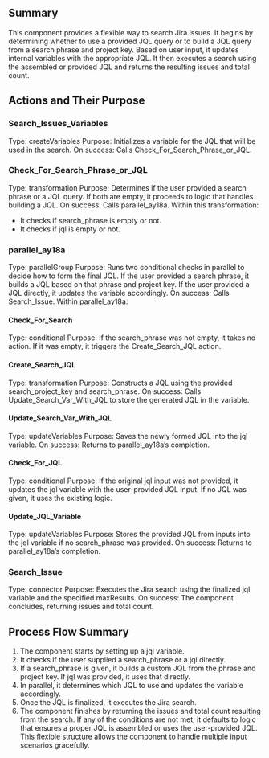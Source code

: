 
## Summary
This component provides a flexible way to search Jira issues. It begins by determining whether to use a provided JQL query or to build a JQL query from a search phrase and project key. Based on user input, it updates internal variables with the appropriate JQL. It then executes a search using the assembled or provided JQL and returns the resulting issues and total count.
## Actions and Their Purpose
### Search_Issues_Variables
Type: createVariables
Purpose: Initializes a variable for the JQL that will be used in the search.
On success: Calls Check_For_Search_Phrase_or_JQL.
### Check_For_Search_Phrase_or_JQL
Type: transformation
Purpose: Determines if the user provided a search phrase or a JQL query. If both are empty, it proceeds to logic that handles building a JQL.
On success: Calls parallel_ay18a.
Within this transformation:
- It checks if search_phrase is empty or not.
- It checks if jql is empty or not.
### parallel_ay18a
Type: parallelGroup
Purpose: Runs two conditional checks in parallel to decide how to form the final JQL. If the user provided a search phrase, it builds a JQL based on that phrase and project key. If the user provided a JQL directly, it updates the variable accordingly.
On success: Calls Search_Issue.
Within parallel_ay18a:
#### Check_For_Search
Type: conditional
Purpose: If the search_phrase was not empty, it takes no action. If it was empty, it triggers the Create_Search_JQL action.
#### Create_Search_JQL
Type: transformation
Purpose: Constructs a JQL using the provided search_project_key and search_phrase.
On success: Calls Update_Search_Var_With_JQL to store the generated JQL in the variable.
#### Update_Search_Var_With_JQL
Type: updateVariables
Purpose: Saves the newly formed JQL into the jql variable.
On success: Returns to parallel_ay18a’s completion.
#### Check_For_JQL
Type: conditional
Purpose: If the original jql input was not provided, it updates the jql variable with the user-provided JQL input. If no JQL was given, it uses the existing logic.
#### Update_JQL_Variable
Type: updateVariables
Purpose: Stores the provided JQL from inputs into the jql variable if no search_phrase was provided.
On success: Returns to parallel_ay18a’s completion.
### Search_Issue
Type: connector
Purpose: Executes the Jira search using the finalized jql variable and the specified maxResults.
On success: The component concludes, returning issues and total count.
## Process Flow Summary
1. The component starts by setting up a jql variable.
2. It checks if the user supplied a search_phrase or a jql directly.
3. If a search_phrase is given, it builds a custom JQL from the phrase and project key. If jql was provided, it uses that directly.
4. In parallel, it determines which JQL to use and updates the variable accordingly.
5. Once the JQL is finalized, it executes the Jira search.
6. The component finishes by returning the issues and total count resulting from the search.
If any of the conditions are not met, it defaults to logic that ensures a proper JQL is assembled or uses the user-provided JQL. This flexible structure allows the component to handle multiple input scenarios gracefully.